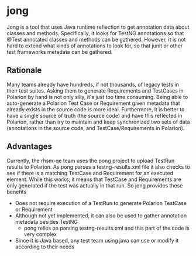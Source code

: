 # jong

Jong is a tool that uses Java runtime reflection to get annotation data about classes and methods.  Specifically, it looks for
TestNG annotations so that @Test annotated classes and methods can be gathered.  However, it is not hard to extend what kinds of
annotations to look for, so that junit or other test frameworks metadata can be gathered.

## Rationale

Many teams already have hundreds, if not thousands, of legacy tests in their test suites.  Asking them to generate Requirements 
and TestCases in Polarion by hand is not only silly, it's just too time consuming.  Being able to auto-generate a Polarion Test
Case or Requirement given metadata that already exists in the source code is more ideal.  Furthermore, it is better to have a 
single source of truth (the source code) and have this reflected in Polarion, rather than try to maintain and keep synchronized
two sets of data (annotations in the source code, and TestCase/Requirements in Polarion).

## Advantages

Currently, the rhsm-qe team uses the pong project to upload TestRun results to Polarion.  As pong parses a testng-results.xml file
it also checks to see if there is a matching TestCase and Requirement for an executed <test-method> element.  While this works, it
means that TestCase and Requirements are only generated if the test was actually in that run.  So jong provides these benefits

- Does not require execution of a TestRun to generate Polarion TestCase or Requirement
- Although not yet implemented, it can also be used to gather annotation metadata besides TestNG
  - pong relies on parsing testng-results.xml and this part of the code is very complex
- Since it is Java based, any test team using java can use or modify it according to their needs
